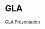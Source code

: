# GLA

[GLA Presentation](http://htmlpreview.github.io/?https://github.com/425J/GLA/blob/main/TestStandDXImprovement.html)
